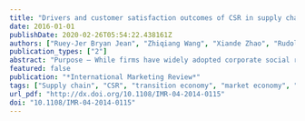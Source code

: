 ```yaml
---
title: "Drivers and customer satisfaction outcomes of CSR in supply chains in different institutional contexts: a comparison between China and Taiwan"
date: 2016-01-01
publishDate: 2020-02-26T05:54:22.438161Z
authors: ["Ruey-Jer Bryan Jean", "Zhiqiang Wang", "Xiande Zhao", "Rudolf R. Sinkovics"]
publication_types: ["2"]
abstract: "Purpose – While firms have widely adopted corporate social responsibility (CSR) initiatives in their supply chains, there is little work simultaneously examining the drivers and outcomes of such initiatives. Specifically, it is not clear how different institutional contexts may shape them. The purpose of this paper is to examine the drivers and performance outcomes of CSR in supply chains in two different institutional contexts: Mainland China (a transition economy) and Taiwan (a market economy). Design/methodology/approach – Data were collected from Mainland Chinese and Taiwanese manufacturing factories engaging in CSR in supply chains. Relationships are examined using \"softmodeling” partial least squares analysis. Findings – The findings suggest that CSR in supply chains positively impact on customer satisfaction in both Mainland China and Taiwan. Yet, the influence on CSR in supply chains of different drivers differs according to institutional context. In the transition economy of China, CSR initiatives are driven by regulatory and efficiency forces but not by the competitive advantage force. In contrast, in the market economy of Taiwan, CSR initiatives are driven by the competitive advantage force but not by the other two. Research limitations/implications – This paper provides some empirical evidence of the influence of different institutional contexts on CSR initiatives and their impact on customer satisfaction. The research contributes to the emerging theme of institutional theory in international marketing. Practical implications – Managers should be aware that different institutional contexts may shape firms’ CSR in supply chains. However, CSR in supply chains does matter in terms of enhancing customer satisfaction in all institutional contexts. Originality/value – The authors develop and test a framework of drivers and customer satisfaction outcomes of CSR in supply chains in both a transition and a market economy. Keywords Corporate social responsibility, Supply chain management, Taiwan, Transition economy, Customer satisfaction, Market economy, Institutional difference Paper type Research paper"
featured: false
publication: "*International Marketing Review*"
tags: ["Supply chain", "CSR", "transition economy", "market economy", "customer satisfaction", "institutional difference"]
url_pdf: "http://dx.doi.org/10.1108/IMR-04-2014-0115"
doi: "10.1108/IMR-04-2014-0115"
---
```


